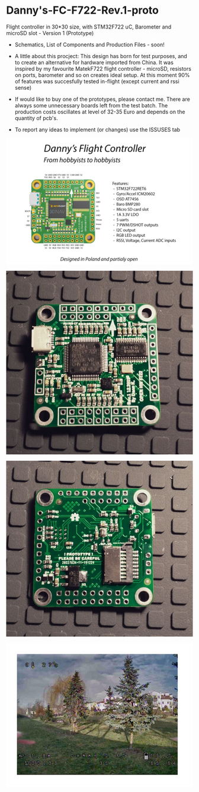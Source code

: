 # Danny's-FC-F722-Rev.1-proto
Flight controller in 30*30 size, with STM32F722 uC, Barometer and microSD slot - Version 1 (Prototype)

* Schematics, List of Components and Production Files - soon!

* A little about this procject:
This design has born for test purposes, and to create an alternative for hardware imported from China.
It was inspired by my favourite MatekF722 flight controller - microSD, resistors on ports, barometer and so on creates ideal setup.
At this moment 90% of features was succesfully tested in-flight (except current and rssi sense)


* If would like to buy one of the prototypes, please contact me. There are always some unnecessary boards left from the test batch. The production costs oscillates at level of 32-35 Euro and depends on the quantity of pcb's.

* To report any ideas to implement (or changes) use the ISSUSES tab

![Short manual](https://github.com/dnuk/Danny-s-FC-F722-Rev.1-proto/blob/master/PHOTOS/manual.jpg)

![Top view](https://github.com/dnuk/Danny-s-FC-F722-Rev.1-proto/blob/master/PHOTOS/TOP_ASSEMBLED.jpg)

![Bottom view](https://github.com/dnuk/Danny-s-FC-F722-Rev.1-proto/blob/master/PHOTOS/BOTTOM_ASSEMBLED.jpg)

![OSD](https://github.com/dnuk/Danny-s-FC-F722-Rev.1-proto/blob/master/PHOTOS/OSD.jpg)
